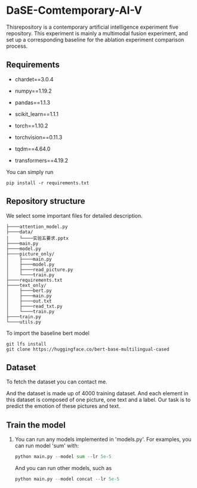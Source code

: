 # DaSE-Comtemporary-AI-V

Thisrepository is a contemporary artificial intelligence experiment five repository. This experiment is mainly a multimodal fusion experiment, and set up a corresponding baseline for the ablation experiment comparison process.

## Requirements

- chardet==3.0.4  

- numpy==1.19.2  

- pandas==1.1.3  

- scikit_learn==1.1.1  

- torch==1.10.2  

- torchvision==0.11.3  

- tqdm==4.64.0  

- transformers==4.19.2

You can simply run

```shell
pip install -r requirements.txt
```

## Repository structure

We select some important files for detailed description.

```shell
├────attention_model.py
├────data/
│    └────实验五要求.pptx
├────main.py
├────model.py
├────picture_only/
│    ├────main.py
│    ├────model.py
│    ├────read_picture.py
│    └────train.py
├────requirements.txt
├────text_only/
│    ├────bert.py
│    ├────main.py
│    ├────out.txt
│    ├────read_txt.py
│    └────train.py
├────train.py
└────utils.py
```

To import the baseline bert model

```shell
git lfs install
git clone https://huggingface.co/bert-base-multilingual-cased
```

## Dataset

To fetch the dataset you can contact me.

And the dataset is made up of 4000 training dataset. And each element in this dataset is composed of one picture, one text and a label. Our task is to predict the emotion of these pictures and text.

## Train the model

1. You can run any models implemented in 'models.py'. For examples, you can run model 'sum' with:
   
   ```python
   python main.py --model sum --lr 5e-5
   ```
   
   And you can run other models, such as
   
   ```python
   python main.py --model concat --lr 5e-5
   ```


